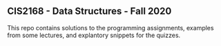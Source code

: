 ## CIS2168 - Data Structures - Fall 2020

This repo contains solutions to the programming assignments, examples from some lectures, and explantory snippets for the quizzes. 
